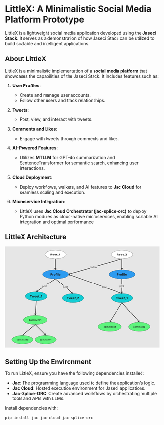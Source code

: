 # LittleX: A Minimalistic Social Media Platform Prototype

LittleX is a lightweight social media application developed using the **Jaseci Stack**. It serves as a demonstration of how Jaseci Stack can be utilized to build scalable and intelligent applications.

## **About LittleX**

LittleX is a minimalistic implementation of a **social media platform** that showcases the capabilities of the Jaseci Stack. It includes features such as:

1. **User Profiles**:
   - Create and manage user accounts.
   - Follow other users and track relationships.

2. **Tweets**:
   - Post, view, and interact with tweets.

3. **Comments and Likes**:
   - Engage with tweets through comments and likes.

4. **AI-Powered Features**:
   - Utilizes **MTLLM** for GPT-4o summarization and SentenceTransformer for semantic search, enhancing user interactions.

5. **Cloud Deployment**:
   - Deploy workflows, walkers, and AI features to **Jac Cloud** for seamless scaling and execution.

6. **Microservice Integration**:
   - LittleX uses **Jac Cloud Orchestrator (jac-splice-orc)** to deploy Python modules as cloud-native microservices, enabling scalable AI integration and optimal performance.

## **LittleX Architecture**

![Architecture](Documentation/images/Architecture.png)

## **Setting Up the Environment**

To run LittleX, ensure you have the following dependencies installed:

- **Jac**: The programming language used to define the application's logic.
- **Jac Cloud**: Hosted execution environment for Jaseci applications.
- **Jac-Splice-ORC**: Create advanced workflows by orchestrating multiple tools and APIs with LLMs.

Install dependencies with:

```bash
pip install jac jac-cloud jac-splice-orc
```



